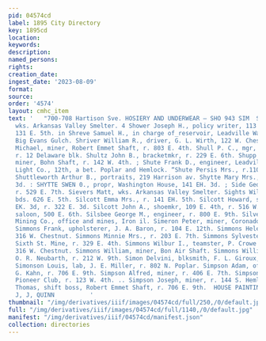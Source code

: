 ```yaml
---
pid: 04574cd
label: 1895 City Directory
key: 1895cd
location: 
keywords: 
description: 
named_persons: 
rights: 
creation_date: 
ingest_date: '2023-08-09'
format: 
source: 
order: '4574'
layout: cmhc_item
text: '   "700-708 Hartison Sve. HOSIERY AND UNDERWEAR — SHO 943 SIM  Shover John,
  wks. Arkansas Valley Smelter. 4 Shower Joseph H., policy writer, 113 E. 5th, r.
  131 E. 5th. in Shreve Samuel H., in charge of_reservoir, Leadville Water Co., =
  Big Evans Gulch. Shriver William R., driver, G. L. Wirth, 122 W. Chestnut. Shryane
  Michael, miner, Robert Emmet Shaft, r. 803 E. 4th. Shull P. C., mgr, Mahala Mine,
  r. 12 Delaware blk. Shultz John B., bracketmkr, r. 229 E. 6th. Shupp George T.,
  miner, Bohn Shaft, r. 142 W. 4th. ; Shute Frank D., engineer, Leadville Electric
  Light Co., 12th, a bet. Poplar and Hemlock. “Shute Persis Mrs., r.1101 N. Poplar.
  Shuttleworth Arthur B., portraits, 219 Harrison av. Shytte Mary Mrs., r. 141 E.
  3d. : SHYTTE SWEN 0., propr, Washington House, 141 EH. 3d. ; Side George D., miner,
  r. 529 E. 7th. Sievers Matt, wks. Arkansas Valley Smelter. Sights William, miner,
  bds. 626 E. 5th. Silcott Emma Mrs., r. 141 EH. 5th. Silcott Howard, shoemkr, 206
  EK. 3d, r. 322 E. 3d. Silcott John A., shoemkr, 109 E. 4th, r. 516 W. 3d. Silk John,
  saloon, 500 E. 6th. Silsbee George M., engineer, r. 800 E. 9th. Silver wore Combination
  Mining Co., office and mines, Iron il. Simeron Peter, miner, Coronado Mining Co.
  Simmons Frank, upholsterer, J. A. Baron, r. 104 E. 12th. Simmons Helen Mrs., r.
  316 W. Chestnut. Simmons Minnie Mrs., r. 203 E. 7th. Simmons Sylvester N., miner,
  Sixth St. Mine, r. 329 E. 4th. Simmons Wilbur I., teamster, P. Crowe & Bro., r.
  316 W. Chestnut. Simmons William, miner, Bon Air Shaft. Simmons William M., clk,
  O. R. Neubarth, r. 212 W. 9th. Simon Delvini, blksmith, F. L. Giroux, 313 W. Chestnut.
  Simonson Louis, lab, J. E. Miller, r. 802 N. Poplar. Simpson Adam, office boy, Sol.
  G. Kahn, r. 706 E. 9th. Simpson Alfred, miner, r. 406 E. 7th. Simpson Christ, with
  Pioneer Club, r. 123 W. 4th. .. Simpson Joseph, miner, r. 144 S. Hemlock. : - Simpson
  Thomas, shift boss, Robert Emmet Shaft, r. 706 E. 9th.  HOUSE PAINTING, vers srexer.
  J, J, QUINN          '
thumbnail: "/img/derivatives/iiif/images/04574cd/full/250,/0/default.jpg"
full: "/img/derivatives/iiif/images/04574cd/full/1140,/0/default.jpg"
manifest: "/img/derivatives/iiif/04574cd/manifest.json"
collection: directories
---
```

